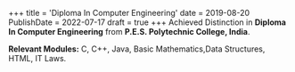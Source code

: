 +++
title = 'Diploma In Computer Engineering'
date = 2019-08-20
PublishDate = 2022-07-17
draft = true
+++
Achieved Distinction in **Diploma In Computer Engineering** from **P.E.S. Polytechnic College, India**.  

**Relevant Modules:** C, C++, Java, Basic Mathematics,Data Structures, HTML, IT Laws.
